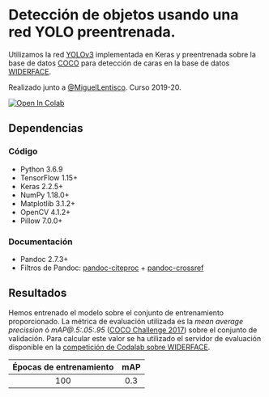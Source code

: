 # Detección de objetos usando una red YOLO preentrenada.

Utilizamos la red [YOLOv3](https://github.com/experiencor/keras-yolo3) implementada en Keras y preentrenada sobre la base de datos [COCO](http://cocodataset.org/#home) para detección de caras en la base de datos [WIDERFACE](http://shuoyang1213.me/WIDERFACE/).

Realizado junto a [@MiguelLentisco](https://github.com/MiguelLentisco). Curso 2019-20.

[![Open In Colab](https://colab.research.google.com/assets/colab-badge.svg)](https://colab.research.google.com/github/antcc/proyecto-vc/blob/master/yolov3.ipynb)

## Dependencias

### Código

- Python 3.6.9
- TensorFlow 1.15+
- Keras 2.2.5+
- NumPy 1.18.0+
- Matplotlib 3.1.2+
- OpenCV 4.1.2+
- Pillow 7.0.0+

### Documentación

- Pandoc 2.7.3+
- Filtros de Pandoc: [pandoc-citeproc](https://github.com/jgm/pandoc-citeproc) + [pandoc-crossref](https://github.com/lierdakil/pandoc-crossref)

## Resultados

Hemos entrenado el modelo sobre el conjunto de entrenamiento proporcionado. La métrica de evaluación utilizada es la *mean average precission* ó *mAP@.5:.05:.95* ([COCO Challenge 2017](http://cocodataset.org/#detection-eval)) sobre el conjunto de validación. Para calcular este valor se ha utilizado el servidor de evaluación disponible en la [competición de Codalab sobre WIDERFACE](https://competitions.codalab.org/competitions/20146).

| Épocas de entrenamiento | mAP     |
|:-----------------------:|:-------:|
| 100                     | 0.3     |
